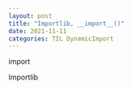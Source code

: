 ```yaml
---
layout: post
title: "Importlib, __import__()"
date: 2021-11-11
categories: TIL DynamicImport
---
```


import

Importlib
